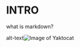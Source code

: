 # INTRO
what is markdown?

alt-text![Image of Yaktocat](https://octodex.github.com/images/yaktocat.png)
